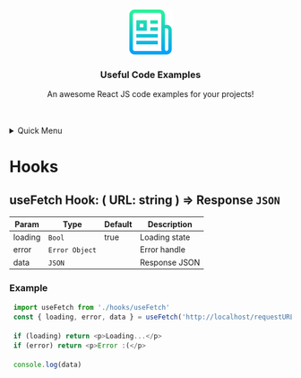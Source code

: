 <!-- Improved compatibility of back to top link: See: https://github.com/othneildrew/Best-README-Template/pull/73 -->
<a name="readme-top"></a>
<!--
<!-- PROJECT LOGO -->
<br />
<div align="center">
  <a href="https://github.com/othneildrew/Best-README-Template">
    <img src="img/logo.png" alt="Logo" width="80" height="80">
  </a>

<h3 align="center">Useful Code Examples</h3>

  <p align="center">
    An awesome React JS code examples for your projects!
    <br />
    <br />
    <br />
    </div>

<!-- TABLE OF CONTENTS -->
<details>
  <summary>Quick Menu</summary>
  <ol>
    <li>
      <a href="#about-the-project">Hooks</a>
      <ul>
        <li><a href="#useFetch-hook">useFetch hook</a></li>
      </ul>
    </li>
  </ol>
</details>

# Hooks
## useFetch Hook: ( URL: string ) ⇒ Response <code>JSON</code>


| Param | Type                      | Default | Description   |
|-------|---------------------------|---------|---------------|
| loading  | <code>Bool</code>         | true    | Loading state |
| error  | <code>Error Object</code> |     | Error handle  |
| data  | <code>JSON</code>         |         | Response JSON |

### Example
   ```js
    import useFetch from './hooks/useFetch'
    const { loading, error, data } = useFetch('http://localhost/requestURL')

    if (loading) return <p>Loading...</p>
    if (error) return <p>Error :(</p>

    console.log(data)
   ```